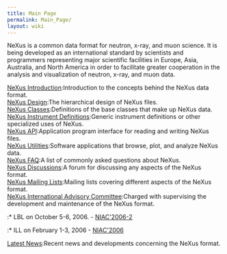 ```yaml
---
title: Main Page
permalink: Main_Page/
layout: wiki
---
```


NeXus is a common data format for neutron, x-ray, and muon science. It
is being developed as an international standard by scientists and
programmers representing major scientific facilities in Europe, Asia,
Australia, and North America in order to facilitate greater cooperation
in the analysis and visualization of neutron, x-ray, and muon data.

[NeXus Introduction](Introduction "wikilink"):Introduction to the concepts behind the NeXus data format.  
[NeXus Design](Design "wikilink"):The hierarchical design of NeXus files.  
[NeXus Classes](Design#NeXus_Classes "wikilink"):Definitions of the base classes that make up NeXus data.  
[NeXus Instrument Definitions](Instruments "wikilink"):Generic instrument definitions or other specialized uses of NeXus.  
[NeXus API](Application_Program_Interface "wikilink"):Application program interface for reading and writing NeXus files.  
[NeXus Utilities](Utilities "wikilink"):Software applications that browse, plot, and analyze NeXus data.  
[NeXus FAQ](FAQ "wikilink"):A list of commonly asked questions about NeXus.  
[NeXus Discussions](Discussions "wikilink"):A forum for discussing any aspects of the NeXus format.  
[NeXus Mailing Lists](MailingLists "wikilink"):Mailing lists covering different aspects of the NeXus format.  
[NeXus International Advisory Committee](NIAC "wikilink"):Charged with supervising the development and maintenance of the NeXus format.  

:\* LBL on October 5-6, 2006. - [NIAC'2006-2](NIAC2006LBL "wikilink")

:\* ILL on February 1-3, 2006 - [NIAC'2006](NIAC2006ILL "wikilink")

[Latest News](Latest_News "wikilink"):Recent news and developments concerning the NeXus format.  
